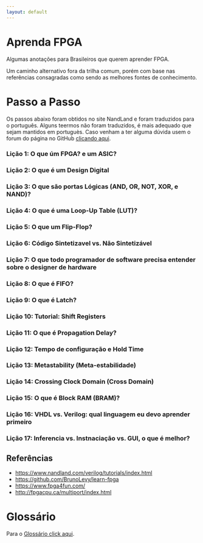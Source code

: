 ```yaml
---
layout: default
---
```


# Aprenda FPGA

Algumas anotações para Brasileiros que querem aprender FPGA.

Um caminho alternativo fora da trilha comum, porém com base nas referências consagradas como sendo as melhores fontes de conhecimento.

# Passo a Passo

Os passos abaixo foram obtidos no site NandLand e foram traduzidos para o português. Alguns teermos não foram traduzidos, é mais adequado que sejam mantidos em portuguès. Caso venham a ter alguma dúvida usem o forum do página no GitHub [clicando aqui](https://github.com/DuinOS/AprendaFPGA/discussions).

### Lição 1: O que úm FPGA? e um ASIC?
### Lição 2: O que é um Design Digital
### Lição 3: O que são portas Lógicas (AND, OR, NOT, XOR, e NAND)?
### Lição 4: O que é uma Loop-Up Table (LUT)?
### Lição 5: O que um Flip-Flop?
### Lição 6: Código Sintetizavel vs. Não Sintetizável
### Lição 7: O que todo programador de software precisa entender sobre o designer de hardware
### Lição 8: O que é FIFO?
### Lição 9: O que é Latch?
### Lição 10: Tutorial: Shift Registers
### Lição 11: O que é Propagation Delay?
### Lição 12: Tempo de configuração e Hold Time
### Lição 13: Metastability (Meta-estabilidade)
### Lição 14: Crossing Clock Domain (Cross Domain)
### Lição 15: O que é Block RAM (BRAM)?
### Lição 16: VHDL vs. Verilog: qual linguagem eu devo aprender primeiro
### Lição 17: Inferencia vs. Instnaciação vs. GUI, o que é melhor?


## Referências

* https://www.nandland.com/verilog/tutorials/index.html
* https://github.com/BrunoLevy/learn-fpga
* https://www.fpga4fun.com/
* http://fpgacpu.ca/multiport/index.html

# Glossário

Para o [Glossário click aqui](./glossario).

